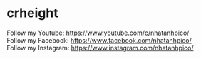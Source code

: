 # crheight
Follow my Youtube: https://www.youtube.com/c/nhatanhpico/ <br>
Follow my Facebook: https://www.facebook.com/nhatanhpico/ <br>
Follow my Instagram: https://www.instagram.com/nhatanhpico/
